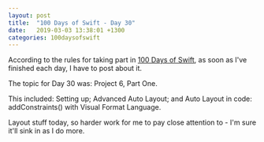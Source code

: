 ```yaml
---
layout: post
title:  "100 Days of Swift - Day 30"
date:   2019-03-03 13:38:01 +1300
categories: 100daysofswift
---
```

According to the rules for taking part in [100 Days of Swift](https://www.hackingwithswift.com/100), as soon as I've finished each day, I have to post about it.

The topic for Day 30 was: Project 6, Part One.

This included: Setting up; Advanced Auto Layout; and Auto Layout in code: addConstraints() with Visual Format Language.

Layout stuff today, so harder work for me to pay close attention to - I'm sure it'll sink in as I do more.
